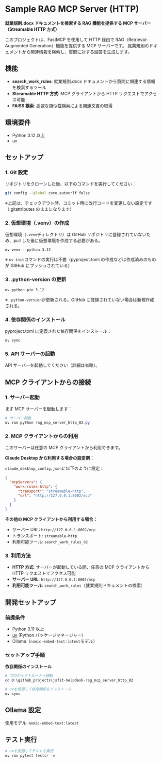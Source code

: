 # Sample RAG MCP Server (HTTP)

**就業規則.docx ドキュメントを検索する RAG 機能を提供する MCP サーバー（Streamable HTTP 方式）**

このプロジェクトは、FastMCP を使用して HTTP 経由で RAG（Retrieval-Augmented Generation）機能を提供する MCP サーバーです。
就業規則のドキュメントから関連情報を検索し、質問に対する回答を生成します。

## 機能

- **search_work_rules**: 就業規則.docx ドキュメントから質問に関連する情報を検索するツール
- **Streamable HTTP 方式**: MCP クライアントから HTTP リクエストでアクセス可能
- **FAISS 検索**: 高速な類似性検索による関連文書の取得

## 環境要件

- Python 3.12 以上
- uv

## セットアップ

### 1. Git 設定

リポジトリをクローンした後、以下のコマンドを実行してください：

```bash
git config --global core.autocrlf false
```

※上記は、チェックアウト時、コミット時に改行コードを変更しない設定です（.gitattributes のままになります）

### 2. 仮想環境（.venv）の作成

仮想環境（`.venv`ディレクトリ）は GitHub リポジトリに登録されていないため、pull した後に仮想環境を作成する必要がある。

```コマンド（Windows Power Shell）
uv venv --python 3.12
```

※ `uv init`コマンドの実行は不要（pyproject.toml の作成などは作成済みのものが GitHub にプッシュされている）

### 3. .python-version の更新

```コマンド（Windows Power Shell）
uv python pin 3.12
```

※ `.python-version`が更新される。GitHub に登録されていない場合は新規作成される。

### 4. 依存関係のインストール

pyproject.toml に定義された依存関係をインストール：

```bash
uv sync
```

### 5. API サーバーの起動

API サーバーを起動してください（詳細は省略）。

## MCP クライアントからの接続

### 1. サーバー起動

まず MCP サーバーを起動します：

```powershell
# サーバー起動
uv run python rag_mcp_server_http_02.py
```

### 2. MCP クライアントからの利用

このサーバーは任意の MCP クライアントから利用できます。

**Claude Desktop から利用する場合の設定例：**

`claude_desktop_config.json`に以下のように設定：

```json
{
  "mcpServers": {
    "work-rules-http": {
      "transport": "streamable-http",
      "url": "http://127.0.0.1:8002/mcp"
    }
  }
}
```

**その他の MCP クライアントから利用する場合：**

- サーバー URL: `http://127.0.0.1:8002/mcp`
- トランスポート: `streamable-http`
- 利用可能ツール: `search_work_rules_02`

### 3. 利用方法

- **HTTP 方式**: サーバーが起動している間、任意の MCP クライアントから HTTP リクエストでアクセス可能
- **サーバー URL**: `http://127.0.0.1:8002/mcp`
- **利用可能ツール**: `search_work_rules`（就業規則ドキュメントの検索）

## 開発セットアップ

### 前提条件

- Python 3.11 以上
- [uv](https://docs.astral.sh/uv/) (Python パッケージマネージャー)
- Ollama（`nomic-embed-text:latest`モデル）

### セットアップ手順

**依存関係のインストール**

```powershell
# プロジェクトルートへ移動
cd D:\github_projects\jsfit-helpdesk-rag_mcp_server_http_02

# uvを使用して依存関係をインストール
uv sync
```

## Ollama 設定

使用モデル: `nomic-embed-text:latest`

## テスト実行

```powershell
# uvを使用してテストを実行
uv run pytest tests/ -v
```
